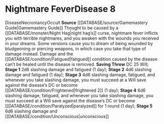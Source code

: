 ﻿---
id: '12'
level: '8'
name: Nightmare Fever
rarity: Common
saving_throw: DC 25 Will
school: Necromancy
source: '[[DATABASE/source/Gamemastery Guide|Gamemastery Guide]]'
stage: "Stage 1: 2d6 slashing damage and fatigued (1 day)Stage 2: 4d6 slashing damage\
  \ and fatigued (1 day)Stage 3: 4d6 slashing damage, fatigued, and whenever you take\
  \ slashing damage, you must succeed at aWill save against the disease\u2019s DC\
  \ or become frightened2 (1 day)Stage 4: 6d6 slashing damage, fatigued, and whenever\
  \ you take slashing damage, you must succeed at aWill save against the disease\u2019\
  s DC or become paralyzedfor 1 round (1 day)Stage 5: 6d6 slashing damage and unconscious"
trait:
- '[[DATABASE/trait/Disease|Disease]]'
- '[[DATABASE/trait/Necromancy|Necromancy]]'
- '[[DATABASE/trait/Occult|Occult]]'
type: Disease

---
# Nightmare Fever<span class="item-type">Disease 8</span>

<span class="item-trait">Disease</span><span class="item-trait">Necromancy</span><span class="item-trait">Occult</span>
**Source** [[DATABASE/source/Gamemastery Guide|Gamemastery Guide]]
Thought to be caused by a [[DATABASE/monster/Night Hag|night hag’s]] curse, nightmare fever inflicts you with terrible nightmares, and you awaken with the wounds you received in your dreams. Some versions cause you to dream of being wounded by bludgeoning or piercing weapons, in which case you take that type of damage instead. Damage and the [[DATABASE/condition/Fatigued|fatigued]] condition caused by the disease can’t be healed until the disease is removed.
**Saving Throw** DC 25 Will; **Stage 1** 2d6 slashing damage and fatigued (1 day); **Stage 2** 4d6 slashing damage and fatigued (1 day); **Stage 3** 4d6 slashing damage, fatigued, and whenever you take slashing damage, you must succeed at a Will save against the disease’s DC or become [[DATABASE/condition/Frightened|frightened 2]] (1 day); **Stage 4** 6d6 slashing damage, fatigued, and whenever you take slashing damage, you must succeed at a Will save against the disease’s DC or become [[DATABASE/condition/Paralyzed|paralyzed]] for 1 round (1 day); **Stage 5** 6d6 slashing damage and [[DATABASE/condition/Unconscious|unconscious]]